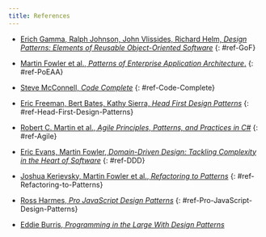 ```yaml
---
title: References
---
```


* [ Erich Gamma, Ralph Johnson, John Vlissides, Richard Helm, _Design Patterns: Elements of Reusable Object-Oriented Software_](https://www.goodreads.com/book/show/85009.Design_Patterns)
{: #ref-GoF}

* [Martin Fowler et al., _Patterns of Enterprise Application Architecture_.](https://www.goodreads.com/book/show/70156.Patterns_of_Enterprise_Application_Architecture)
{: #ref-PoEAA}

* [Steve McConnell, _Code Complete_](https://www.goodreads.com/book/show/4845.Code_Complete)
{: #ref-Code-Complete}

* [Eric Freeman, Bert Bates, Kathy Sierra, _Head First Design Patterns_](https://www.goodreads.com/book/show/58128.Head_First_Design_Patterns)
{: #ref-Head-First-Design-Patterns}

* [Robert C. Martin et al., _Agile Principles, Patterns, and Practices in C#_](https://www.goodreads.com/book/show/84983.Agile_Principles_Patterns_and_Practices_in_C_)
{: #ref-Agile}

* [Eric Evans, Martin Fowler, _Domain-Driven Design: Tackling Complexity in the Heart of Software_](https://www.goodreads.com/book/show/179133.Domain_Driven_Design)
{: #ref-DDD}

* [Joshua Kerievsky, Martin Fowler et al., _Refactoring to Patterns_](https://www.goodreads.com/book/show/85041.Refactoring_to_Patterns)
{: #ref-Refactoring-to-Patterns}

* [Ross Harmes, _Pro JavaScript Design Patterns_](https://www.goodreads.com/book/show/9636458-pro-javascript-design-patterns)
{: #ref-Pro-JavaScript-Design-Patterns}

* [Eddie Burris, _Programming in the Large With Design Patterns_](https://www.goodreads.com/book/show/16418148-programming-in-the-large-with-design-patterns)


